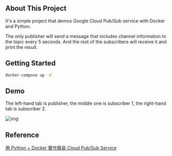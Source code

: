 ## About This Project

It's a simple project that demos Google Cloud Pub/Sub service with Docker and Python.

The only publisher will send a message that includes channel information to the topic every 5 seconds.
And the rest of the subscribers will receive it and print the result.

## Getting Started

```sh
docker-compose up -d
```

## Demo

The left-hand tab is publisher, the middle one is subscriber 1, the right-hand tab is subscriber 2.

![img](https://i.imgur.com/xwz7gQX.gif)

## Reference

[用 Python + Docker 實作簡易 Cloud Pub/Sub Service](https://jaspersui.github.io/2021/02/14/python-cloud-pubsub/)